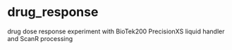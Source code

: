 # drug_response
drug dose response experiment with BioTek200 PrecisionXS liquid handler and ScanR processing

